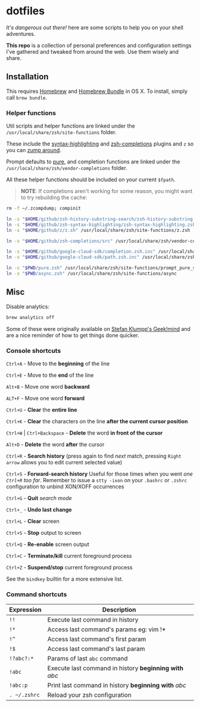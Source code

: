 # dotfiles

*It's dangerous out there!* here are some scripts to help you on your shell adventures.

**This repo** is a collection of personal preferences and configuration settings 
I've gathered and tweaked from around the web. Use them wisely and share.

## Installation

This requires [Homebrew][brew] and [Homebrew Bundle][bundle] in OS X. 
To install, simply call `brew bundle`.

### Helper functions

Util scripts and helper functions are linked under the 
`/usr/local/share/zsh/site-functions` folder.

These include the [syntax-highlighting] and [zsh-completions] plugins and `z` so
you can [zump around][z].

Prompt defaults to [pure], and completion functions are linked under the
`/usr/local/share/zsh/vendor-completions` folder.

All these helper functions should be included on your current `$fpath`.

> **NOTE**: If completions aren't working for some reason, you might want to try 
> rebuilding the cache:

```bash
rm -f ~/.zcompdump; compinit
```

```bash
ln -s "$HOME/github/zsh-history-substring-search/zsh-history-substring-search.zsh" /usr/local/share/zsh/site-functions
ln -s "$HOME/github/zsh-syntax-highlighting/zsh-syntax-highlighting.zsh" /usr/local/share/zsh/site-functions
ln -s "$HOME/github/z/z.sh" /usr/local/share/zsh/site-functions/z.zsh

ln -s "$HOME/github/zsh-completions/src" /usr/local/share/zsh/vendor-completions

ln -s "$HOME/github/google-cloud-sdk/completion.zsh.inc" /usr/local/share/zsh/site-functions/completion.zsh
ln -s "$HOME/github/google-cloud-sdk/path.zsh.inc" /usr/local/share/zsh/site-functions/path.zsh

ln -s "$PWD/pure.zsh" /usr/local/share/zsh/site-functions/prompt_pure_setup
ln -s "$PWD/async.zsh" /usr/local/share/zsh/site-functions/async
```

## Misc

Disable analytics:

```bash
brew analytics off
```

Some of these were originally available on [Stefan Klumpp's Geek!mind][geekmind]
and are a nice reminder of how to get things done quicker.

### Console shortcuts

`Ctrl+A` - Move to the **beginning** of the line<p>
`Ctrl+E` - Move to the **end** of the line<p>
`Alt+B` - Move one word **backward**<p>
`ALT+F` - Move one word **forward**<p>
`Ctrl+U` - **Clear** the **entire line**<p>
`Ctrl+K` - **Clear** the characters on the line **after the current cursor position**<p>
`Ctrl+W` | `Ctrl+Backspace` - **Delete** the word **in front of the cursor**<p>
`Alt+D` - **Delete** the word **after** the cursor<p>
`Ctrl+R` - **Search history** (press again to find *next* match, pressing `Right arrow` allows you to edit current selected value)<p>
`Ctrl+S` - **Forward-search history** Useful for those times when you went *one `Ctrl+R` too far*. Remember to issue a `stty -ixon` on your `.bashrc` or `.zshrc` configuration to unbind XON/XOFF occurrences<p>
`Ctrl+G` - **Quit** *search mode*<p>
`Ctrl+_` - **Undo last change**<p>
`Ctrl+L` - **Clear** screen<p>
`Ctrl+S` - **Stop** output to screen<p>
`Ctrl+Q` - **Re-enable** screen output<p>
`Ctrl+C` - **Terminate/kill** current foreground process<p>
`Ctrl+Z` - **Suspend/stop** current foreground process<p>

See the `bindkey` builtin for a more extensive list.

### Command shortcuts

Expression   | Description                                              |
---          | ---                                                      |
`!!`         | Execute last command in history                          |
`!*`         | Access last command's params eg: vim !*                  |
`!^`         | Access last command's first param                        |
`!$`         | Access last command's last param                         |
`!?abc?:*`   | Params of last `abc` command                             |
`!abc`       | Execute last command in history **beginning with** *abc* |
`!abc:p`     | Print last command in history **beginning with** *abc*   |
`. ~/.zshrc` | Reload your zsh configuration                            |

[bundle]: https://github.com/Homebrew/homebrew-bundle
[brew]: http://brew.sh
[syntax-highlighting]: https://github.com/zsh-users/zsh-syntax-highlighting
[z]: https://github.com/rupa/z
[pure]: https://github.com/sindresorhus/pure
[zsh-completions]: https://github.com/zsh-users/zsh-completions
[geekmind]: http://www.geekmind.net/2011/01/shortcuts-to-improve-your-bash-zsh.html
